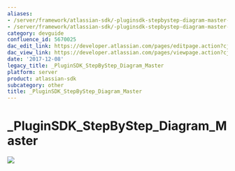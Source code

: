```yaml
---
aliases:
- /server/framework/atlassian-sdk/-pluginsdk-stepbystep-diagram-master-5670025.html
- /server/framework/atlassian-sdk/-pluginsdk-stepbystep-diagram-master-5670025.md
category: devguide
confluence_id: 5670025
dac_edit_link: https://developer.atlassian.com/pages/editpage.action?cjm=wozere&pageId=5670025
dac_view_link: https://developer.atlassian.com/pages/viewpage.action?cjm=wozere&pageId=5670025
date: '2017-12-08'
legacy_title: _PluginSDK_StepByStep_Diagram_Master
platform: server
product: atlassian-sdk
subcategory: other
title: _PluginSDK_StepByStep_Diagram_Master
---
```

# \_PluginSDK\_StepByStep\_Diagram\_Master

<img src="/server/framework/atlassian-sdk/images/5865573.png" class="gliffy-macro-image" />
